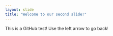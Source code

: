```yaml
---
layout: slide
title: "Welcome to our second slide!"
---
```

This is a GitHub test!
Use the left arrow to go back!
